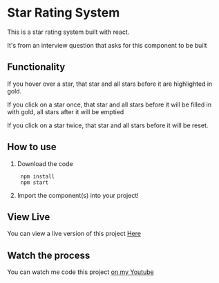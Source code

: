 # Star Rating System
This is a star rating system built with react.

It's from an interview question that asks for this component to be built

## Functionality
If you hover over a star, that star and all stars before it are highlighted in gold.

If you click on a star once, that star and all stars before it will be filled in with gold, all stars after it will be emptied

If you click on a star twice, that star and all stars before it will be reset.

## How to use

1. Download the code

        npm install
        npm start
2. Import the component(s) into your project!

## View Live

You can view a live version of this project [Here](http://react-rating.surge.sh)

## Watch the process

You can watch me code this project [on my Youtube](https://www.youtube.com/watch?v=dpKNDTNE5Qo)